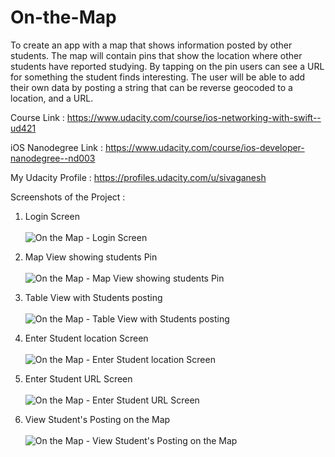 # On-the-Map
To create an app with a map that shows information posted by other students. The map will contain pins that show the location where other students have reported studying. By tapping on the pin users can see a URL for something the student finds interesting. The user will be able to add their own data by posting a string that can be reverse geocoded to a location, and a URL.

Course Link : https://www.udacity.com/course/ios-networking-with-swift--ud421

iOS Nanodegree Link : https://www.udacity.com/course/ios-developer-nanodegree--nd003

My Udacity Profile : https://profiles.udacity.com/u/sivaganesh 

Screenshots of the Project :<br />

1) Login Screen <br /><br />
![On the Map - Login Screen](http://i.imgur.com/68e8tuj.png "On the Map - Login Screen")

2) Map View showing students Pin <br /><br />
![On the Map - Map View showing students Pin](http://i.imgur.com/FqFGKwJ.png "On the Map - Map View showing students Pin")

3) Table View with Students posting <br /><br />
![On the Map - Table View with Students posting](http://i.imgur.com/r8Ml8ix.png "On the Map - Table View with Students posting")

4) Enter Student location Screen<br /><br />
![On the Map - Enter Student location Screen](http://i.imgur.com/9rZgKQX.png "On the Map - Enter Student location Screen")

5) Enter Student URL Screen <br /><br />
![On the Map - Enter Student URL Screen](http://i.imgur.com/bRdG8Hb.png "On the Map - Enter Student URL Screen")

6) View Student's Posting on the Map <br /><br />
![On the Map - View Student's Posting on the Map](http://i.imgur.com/pC7QFdY.png "On the Map - View Student's Posting on the Map")
